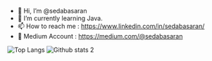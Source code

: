 - 👋  Hi, I’m @sedabasaran
- 👀  I’m currently learning Java.
- 📫  How to reach me : https://www.linkedin.com/in/sedabasaran/
- 🌱  Medium Account : https://medium.com/@sedabasaran

![Top Langs](https://github-readme-stats.vercel.app/api/top-langs/?username=sedabasaran&theme=tokyonight)
![Github stats 2](https://github-readme-stats.vercel.app/api?username=sedabasaran&show_icons=true&theme=codeSTACKr) 




<!---
sedabasaran/sedabasaran is a ✨ special ✨ repository because its `README.md` (this file) appears on your GitHub profile.
You can click the Preview link to take a look at your changes.
--->
